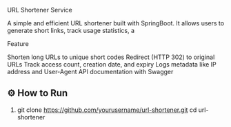  URL Shortener Service

A simple and efficient URL shortener built with SpringBoot. It allows users to generate short links, track usage statistics, a

Feature

 Shorten long URLs to unique short codes
 Redirect (HTTP 302) to original URLs
 Track access count, creation date, and expiry
 Logs metadata like IP address and User-Agent
 API documentation with Swagger


## ⚙️ How to Run
  1. git clone https://github.com/yourusername/url-shortener.git
   cd url-shortener
